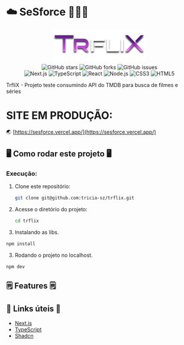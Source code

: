 # ☁️ SeSforce 👩🏽‍💻

<div align="center">
<img src="https://github.com/tricia-sz/trflix/blob/main/.gitassets/capa.png?raw=true" width="250" />

 <div data-badges>
  <img src="https://img.shields.io/github/stars/portfolio-projetos-dev/kino?style=for-the-badge" alt="GitHub stars" />
  <img src="https://img.shields.io/github/forks/portfolio-projetos-dev/kino?style=for-the-badge" alt="GitHub forks" />
  <img src="https://img.shields.io/github/issues/portfolio-projetos-dev/kino?style=for-the-badge" alt="GitHub issues" />
</div> 

<div data-badges>
 <img src="https://img.shields.io/badge/next.js-%23000000.svg?style=for-the-badge&logo=nextdotjs&logoColor=white" alt="Next.js" /> 
  <img src="https://img.shields.io/badge/typescript-%23007ACC.svg?style=for-the-badge&logo=typescript&logoColor=white" alt="TypeScript" />
  <img src="https://img.shields.io/badge/react-%2320232a.svg?style=for-the-badge&logo=react&logoColor=%2361DAFB" alt="React" />
  <img src="https://img.shields.io/badge/node.js-%2343853D.svg?style=for-the-badge&logo=node.js&logoColor=white" alt="Node.js" /> 
  <img src="https://img.shields.io/badge/css3-%231572B6.svg?style=for-the-badge&logo=css3&logoColor=white" alt="CSS3" />
  <img src="https://img.shields.io/badge/html5-%23E34F26.svg?style=for-the-badge&logo=html5&logoColor=white" alt="HTML5" />
</div>
</div>

TrfliX - Projeto teste consumindo API do TMDB para busca de filmes e séries

 # SITE EM PRODUÇÃO:

🌏 [https://sesforce.vercel.app/](https://sesforce.vercel.app/) 

## 🖥️ Como rodar este projeto 🖥️


### Execução:

1. Clone este repositório:

   ```sh
   git clone git@github.com:tricia-sz/trflix.git
   ```

2. Acesse o diretório do projeto:

   ```sh
   cd trflix
   ```



3. Instalando as libs.
  ```sh
  npm install
   ```
3. Rodando o projeto no localhost.
  ```sh
  npm dev
   ```
## 🗒️ Features 🗒️

<!-- - Alugar quartos
- Informações completas sobre aluguel de quartos -->


## 💎 Links úteis 💎
- [Next.js](https://nextjs.org/docs)
- [TypeScript](https://www.typescriptlang.org/docs)
- [Shadcn](https://ui.shadcn.com) 




